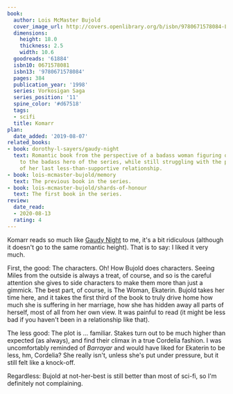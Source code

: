 ```yaml
---
book:
  author: Lois McMaster Bujold
  cover_image_url: http://covers.openlibrary.org/b/isbn/9780671578084-L.jpg
  dimensions:
    height: 18.0
    thickness: 2.5
    width: 10.6
  goodreads: '61884'
  isbn10: 0671578081
  isbn13: '9780671578084'
  pages: 384
  publication_year: '1998'
  series: Vorkosigan Saga
  series_position: '11'
  spine_color: '#d67518'
  tags:
  - scifi
  title: Komarr
plan:
  date_added: '2019-08-07'
related_books:
- book: dorothy-l-sayers/gaudy-night
  text: Romantic book from the perspective of a badass woman figuring out her attraction
    to the badass hero of the series, while still struggling with the painful remains
    of her last less-than-supportive relationship.
- book: lois-mcmaster-bujold/memory
  text: The previous book in the series.
- book: lois-mcmaster-bujold/shards-of-honour
  text: The first book in the series.
review:
  date_read:
  - 2020-08-13
  rating: 4
---
```


Komarr reads so much like [Gaudy Night](https://books.rixx.de/dorothy-l-sayers/gaudy-night/) to me, it's a bit
ridiculous (although it doesn't go to the same romantic height). That is to say: I liked it very much.

First, the good: The characters. Oh! How Bujold does characters. Seeing Miles from the outside is always a treat, of
course, and so is the careful attention she gives to side characters to make them more than just a gimmick. The best
part, of course, is The Woman, Ekaterin. Bujold takes her time here, and it takes the first third of the book to truly
drive home how much she is suffering in her marriage, how she has hidden away all parts of herself, most of all from
her own view. It was painful to read (it might be less bad if you haven't been in a relationship like that).

The less good: The plot is … familiar. Stakes turn out to be much higher than expected (as always), and find their
climax in a true Cordelia fashion. I was uncomfortably reminded of *Barrayar* and would have liked for Ekaterin to be
less, hm, Cordelia? She really isn't, unless she's put under pressure, but it still felt like a knock-off.

Regardless: Bujold at not-her-best is still better than most of sci-fi, so I'm definitely not complaining.
